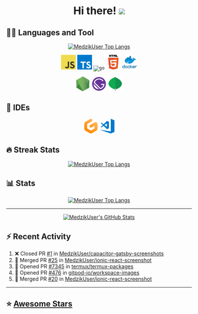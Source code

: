 <h1 align="center">
  Hi there!
  <img src="https://media.giphy.com/media/hvRJCLFzcasrR4ia7z/giphy.gif" width="28">
</h1>

## 👨‍💻 Languages and Tool

<p align="center">
  <a href="https://github.com/anuraghazra/github-readme-stats">
    <img alt="MedzikUser Top Langs" src="https://github-readme-stats.vercel.app/api/top-langs/?username=MedzikUser&theme=radical&count_private=true&layout=compact" />
  </a>
</p>

<p align="center">
  <code><img src="https://raw.githubusercontent.com/github/explore/main/topics/javascript/javascript.png" alt="javascript" width="40" height="40" /></code>
  <code><img src="https://raw.githubusercontent.com/github/explore/main/topics/typescript/typescript.png" alt="typescript" width="40" height="40" /></code>
  <code><img src="https://golang.org/doc/gopher/favicon.svg" alt="go" width="40" height="40" /></code>
  <code><img src="https://raw.githubusercontent.com/github/explore/main/topics/html/html.png" alt="html" width="40" height="40" /></code>
  <code><img src="https://raw.githubusercontent.com/github/explore/main/topics/docker/docker.png" alt="docker" width="40" height="40" /></code>
</p>

<p align="center">
  <code><img src="https://raw.githubusercontent.com/github/explore/main/topics/nodejs/nodejs.png" alt="nodejs" width="40" height="40" /></code>
  <code><img src="https://raw.githubusercontent.com/github/explore/main/topics/gatsby/gatsby.png" alt="gatsby" width="40" height="40" /></code>
  <code><img src="icons/mongodb/mongodb.svg" alt="mongodb" width="40" height="40" /></code>
</p>

## 📝 IDEs

<p align="center">
  <code><img src="https://raw.githubusercontent.com/github/explore/main/topics/gitpod/gitpod.png" alt="gitpod" width="40" height="40" /></code>
  <code><img src="https://raw.githubusercontent.com/github/explore/main/topics/visual-studio-code/visual-studio-code.png" alt="vscode" width="40" height="40" /></code>
</p>

## 🔥 Streak Stats

<p align="center">
  <a href="https://git.io/streak-stats">
    <img alt="MedzikUser Top Langs" src="https://github-readme-streak-stats.herokuapp.com/?user=MedzikUser&theme=dracula" />
  </a>
</p>

## 📊 Stats

<p align="center">
  <a href="https://github.com/ashutosh00710/github-readme-activity-graph">
    <img alt="MedzikUser Top Langs" src="https://activity-graph.herokuapp.com/graph?username=MedzikUser&bg_color=1F222E&color=F8D866&line=F85D7F&point=FFFFFF&hide_border=true" />
  </a>
</p>

---

<p align="center">
  <a href="https://github.com/anuraghazra/github-readme-stats">
    <img alt="MedzikUser's GitHub Stats" src="https://github-readme-stats.vercel.app/api?username=MedzikUser&show_icons=true&theme=radical&line_height=27&include_all_commits=true&count_private=true" />
  </a>
</p>

## ⚡ Recent Activity

<!--START_SECTION:activity-->
1. ❌ Closed PR [#1](https://github.com/MedzikUser/capacitor-gatsby-screenshots/pull/1) in [MedzikUser/capacitor-gatsby-screenshots](https://github.com/MedzikUser/capacitor-gatsby-screenshots)
2. 🎉 Merged PR [#25](https://github.com/MedzikUser/ionic-react-screenshot/pull/25) in [MedzikUser/ionic-react-screenshot](https://github.com/MedzikUser/ionic-react-screenshot)
3. 💪 Opened PR [#7345](https://github.com/termux/termux-packages/pull/7345) in [termux/termux-packages](https://github.com/termux/termux-packages)
4. 💪 Opened PR [#476](https://github.com/gitpod-io/workspace-images/pull/476) in [gitpod-io/workspace-images](https://github.com/gitpod-io/workspace-images)
5. 🎉 Merged PR [#20](https://github.com/MedzikUser/ionic-react-screenshot/pull/20) in [MedzikUser/ionic-react-screenshot](https://github.com/MedzikUser/ionic-react-screenshot)
<!--END_SECTION:activity-->

---

## ⭐ [Awesome Stars](AWESOME-STARS.md)
